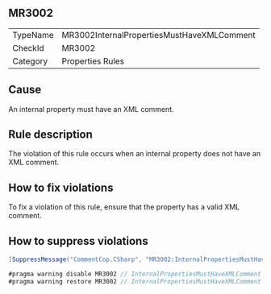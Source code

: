 ## MR3002

<table>
<tr>
  <td>TypeName</td>
  <td>MR3002InternalPropertiesMustHaveXMLComment</td>
</tr>
<tr>
  <td>CheckId</td>
  <td>MR3002</td>
</tr>
<tr>
  <td>Category</td>
  <td>Properties Rules</td>
</tr>
</table>

## Cause

An internal property must have an XML comment.

## Rule description

The violation of this rule occurs when an internal property does not have an XML comment.

## How to fix violations

To fix a violation of this rule, ensure that the property has a valid XML comment.

## How to suppress violations

```csharp
[SuppressMessage("CommentCop.CSharp", "MR3002:InternalPropertiesMustHaveXMLComment", Justification = "Reviewed.")]
```

```csharp
#pragma warning disable MR3002 // InternalPropertiesMustHaveXMLComment
#pragma warning restore MR3002 // InternalPropertiesMustHaveXMLComment
```